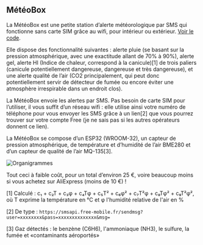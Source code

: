 ## MétéoBox

La MétéoBox est une petite station d’alerte météorologique par SMS qui fonctionne sans carte SIM grâce au wifi, pour intérieur ou extérieur. [Voir le code]([url](https://github.com/LoGaDu24/MeteoBox/blob/main/projet_innovez.ino)).

Elle dispose des fonctionnalité suivantes : alerte pluie (se basant sur la pression atmosphérique, avec une exactitude allant de 70% à 90%), alerte gel, alerte HI (Indice de chaleur, correspond à la canicule)[1] de trois paliers (canicule potentiellement dangereuse, dangereuse et très dangereuse), et une alerte qualité de l’air (CO2 principalement, qui peut donc potentiellement servir de détecteur de fumée ou encore éviter une atmosphère irrespirable dans un endroit clos).

La MétéoBox envoie les alertes par SMS. Pas besoin de carte SIM pour l’utiliser, il vous suffit d’un réseau wifi : elle utilise ainsi votre numéro de téléphone pour vous envoyer les SMS grâce à un lien[2] que vous pourrez trouver sur votre compte Free (je ne sais pas si les autres opérateurs donnent ce lien).

La MétéoBox se compose d’un ESP32 (WROOM-32), un capteur de  pression atmosphérique, de température et d’humidité de l’air BME280 et d’un capteur de qualité de l’air MQ-135[3]. 

![Organigrammes](https://github.com/LoGaDu24/MeteoBox/assets/161145804/76b358a3-65c5-4e88-b741-7dd54c618bc7)

Tout ceci à faible coût, pour un total d’environ 25 €, voire beaucoup moins si vous achetez sur AliExpress (moins de 10 €) !

[1] Calculé : c₁ + c₂T + c₃φ + c₄Tφ + c₅T² + c₆φ² + c₇T²φ + c₈Tφ² + c₉T²φ², où T exprime la température en °C et φ l'humidité relative de l'air en %

[2] De type :  `` https://smsapi.free-mobile.fr/sendmsg?user=xxxxxxxx&pass=xxxxxxxxxxxxxx&msg= ``

[3] Gaz détectés : le benzène (C6H6), l'ammoniaque (NH3), le sulfure, la fumée et «contaminants aéroportés»
